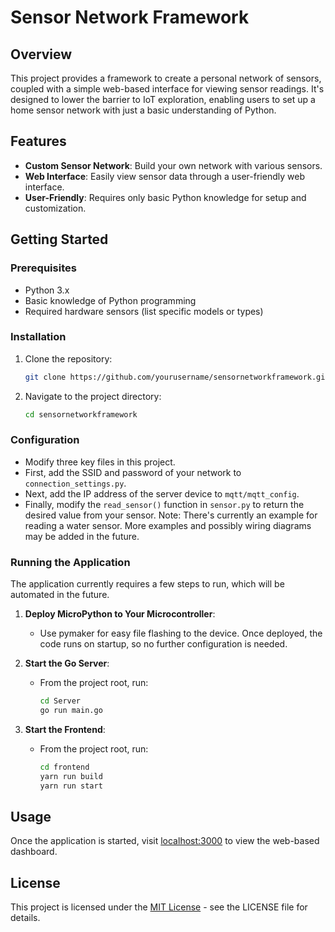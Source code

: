 # Sensor Network Framework

## Overview

This project provides a framework to create a personal network of sensors, coupled with a simple web-based interface for viewing sensor readings. It's designed to lower the barrier to IoT exploration, enabling users to set up a home sensor network with just a basic understanding of Python.

## Features

- **Custom Sensor Network**: Build your own network with various sensors.
- **Web Interface**: Easily view sensor data through a user-friendly web interface.
- **User-Friendly**: Requires only basic Python knowledge for setup and customization.

## Getting Started

### Prerequisites

- Python 3.x
- Basic knowledge of Python programming
- Required hardware sensors (list specific models or types)

### Installation

1. Clone the repository:

   ```bash
   git clone https://github.com/yourusername/sensornetworkframework.git
   ```

2. Navigate to the project directory:

   ```bash
   cd sensornetworkframework
   ```

### Configuration

- Modify three key files in this project.
- First, add the SSID and password of your network to `connection_settings.py`.
- Next, add the IP address of the server device to `mqtt/mqtt_config`.
- Finally, modify the `read_sensor()` function in `sensor.py` to return the desired value from your sensor. Note: There's currently an example for reading a water sensor. More examples and possibly wiring diagrams may be added in the future.

### Running the Application

The application currently requires a few steps to run, which will be automated in the future.

1. **Deploy MicroPython to Your Microcontroller**:
   - Use pymaker for easy file flashing to the device. Once deployed, the code runs on startup, so no further configuration is needed.

2. **Start the Go Server**:
   - From the project root, run:

     ```bash
     cd Server
     go run main.go
     ```

3. **Start the Frontend**:
   - From the project root, run:

     ```bash
     cd frontend
     yarn run build
     yarn run start
     ```

## Usage

Once the application is started, visit [localhost:3000](http://localhost:3000) to view the web-based dashboard.

## License

This project is licensed under the [MIT License](LICENSE) - see the LICENSE file for details.
